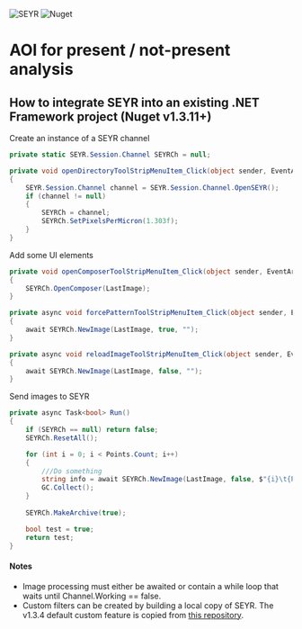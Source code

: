 ![SEYR](https://user-images.githubusercontent.com/19335151/165121032-fe8c9a68-3cf7-4112-8ee5-a5f04922ef1c.png) ![Nuget](https://img.shields.io/nuget/v/SEYR)
# AOI for present / not-present analysis

## How to integrate SEYR into an existing .NET Framework project (Nuget v1.3.11+)
Create an instance of a SEYR channel

```cs
private static SEYR.Session.Channel SEYRCh = null;

private void openDirectoryToolStripMenuItem_Click(object sender, EventArgs e)
{
    SEYR.Session.Channel channel = SEYR.Session.Channel.OpenSEYR();
    if (channel != null) 
    {
        SEYRCh = channel;
        SEYRCh.SetPixelsPerMicron(1.303f);
    }
}
```
Add some UI elements

```cs
private void openComposerToolStripMenuItem_Click(object sender, EventArgs e)
{
    SEYRCh.OpenComposer(LastImage);
}

private async void forcePatternToolStripMenuItem_Click(object sender, EventArgs e)
{
    await SEYRCh.NewImage(LastImage, true, "");
}

private async void reloadImageToolStripMenuItem_Click(object sender, EventArgs e)
{
    await SEYRCh.NewImage(LastImage, false, "");
}
```
Send images to SEYR

```cs
private async Task<bool> Run()
{
    if (SEYRCh == null) return false;
    SEYRCh.ResetAll();

    for (int i = 0; i < Points.Count; i++)
    {
        ///Do something
        string info = await SEYRCh.NewImage(LastImage, false, $"{i}\t{Points[i].X}\t{Points[i].Y}\t{Points[i].Info}");
        GC.Collect();
    }
    
    SEYRCh.MakeArchive(true);

    bool test = true;
    return test;
}
```
#### Notes
- Image processing must either be awaited or contain a while loop that waits until Channel.Working == false. 
- Custom filters can be created by building a local copy of SEYR. The v1.3.4 default custom feature is copied from [this repository](https://github.com/bradmartin333/GridImaging).
